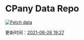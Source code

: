 # CPany Data Repo

[![Fetch data](https://github.com/yjl9903/CPany/actions/workflows/fetch.yml/badge.svg)](https://github.com/yjl9903/CPany/actions/workflows/fetch.yml)

<!-- START_SECTION: update_time -->
更新时间：[2021-08-26 19:27](https://www.timeanddate.com/worldclock/fixedtime.html?msg=Fetch+data&iso=20210826T192716&p1=237)
<!-- END_SECTION: update_time -->
